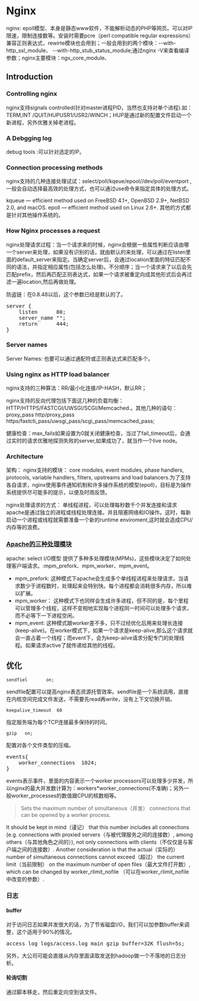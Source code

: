 # Nginx

nginx: epoll模型、本身是静态www软件，不能解析动态的PHP等网页。可以对IP限速，限制连接数等。安装时需要pcre（perl compatible regular expressions）兼容正则表达式，rewirte模块也会用到；一般会用到的两个模块：--with-http_ssl_module、 --with-http_stub_status_module;通过nginx -V来查看编译参数；nginx主要模块：ngx_core_module、

## Introduction

### Controlling nginx

nginx支持signals controlled(针对master进程PID，当然也支持对单个进程).如：TERM,INT /QUIT/HUPUSR1/USR2/WINCH；HUP是通过新的配置文件启动一个新进程，另外优雅关掉老进程。

### A Debgging log

debug tools :可以针对选定的IP。

### Connection processing methods

nginx支持的几种连接处理试试：select/poll/kqeue/epool/\/dev/poll/eventport ,一般会自动选择最高效的处理方式，也可以通过use命令来指定具体的处理方式。

kqueue — efficient method used on FreeBSD 4.1+, OpenBSD 2.9+, NetBSD 2.0, and macOS.
epoll — efficient method used on Linux 2.6+.
其他的方式都是针对其他操作系统的。


### How Nginx processes a request

nginx处理请求过程：当一个请求来的时候，nginx会根据一些属性判断应该由哪一个server来处理，如果没有识别的话，就由默认的来处理，可以通过在listen里面的default_server来指定。当确定server后，会通过location里面的特征匹配不同的语法，并指定相应属性(包括怎么处理)。不分顺序；当一个请求来了以后会先匹配prefix，然后再匹配正则表达式，如果一个请求被重定向成其他形式后会再过滤一遍location,然后再做处理。

防盗链：在0.8.48以后，这个参数已经是默认的了。
<pre>
server {
    listen      80;
    server_name "";
    return      444;
}
</pre>

### Server names

Server Names: 也要可以通过通配符或正则表达式来匹配多个。

### Using nginx as HTTP load balancer
nginx支持的三种算法：RR/最小化连接/IP-HASH，默认RR；

nginx支持的反向代理包括下面这几种的负载均衡：HTTP/HTTPS/FASTCGI/UWSGI/SCGI/Memcached.。其他几种的语句：proxy_pass http/proxy_pass https/fastcti_pass/uwsgi_pass/scgi_pass/memcached_pass;

健康检查：max_fails如果设置为0就关闭健康检查，当过了fail_timeout后，会通过实时的请求优雅地探测失败的server,如果成功了，就当作一个live node。

### Architecture

架构： nginx支持的模块： core modules, event modules, phase handlers, protocols, variable handlers, filters, upstreams and load balancers.为了支持各自请求，nginx使用事件通知机制和许多操作系统的模型(epoll)，目标是为操作系统提供尽可能多的提示，以便及时雨反馈。

nginx处理请求的方式： 单线程进程，可以处理每秒数千个并发连接和请求
apache是通过独立的进程或线程处理连接。并且阻塞网络和IO操作。这时，每新启动一个进程或线程就需要准备一个新的runtime enviroment,这时就会造成CPU/内存等的浪费。

### [Apache的三种处理模块](https://www.digitalocean.com/community/tutorials/apache-vs-nginx-practical-considerations)

apache: select I/O模型   提供了多种多处理模块(MPMs)，这些模块决定了如何处理客户端请求。:mpm_prefork、mpm_worker、mpm_event。

* mpm_prefork: 这种模式下apache会生成多个单线程进程来处理请求，当请求数少于进程数时，处理起来会特别快。每个进程都会消耗很多内存，所以难以扩展。
* mpm_worker： 这种模式下也同样会生成许多进程，但不同的是，每个里程可以管理多个线程，这样不变相地实现每个进程同一时间可以处理多个请求，而不必等下一下进程空闲。
* mpm_event: 这种模式跟worker差不多，只不过经优化后用来处理长连接(keep-alive)。在worker模式下，如果一个请求是keep-alive,那么这个请求就会一直占着一个线程；而event下，会为keep-ailve请求分配专门的处理线程。如果请求active了就传递给其他的线程。


## 优化

`sendfiel		on;`

sendfile配置可以提高nginx表态资源托管效率。sendfile是一个系统调用，直接在内核空间完成文件发送，不需要先read再write，没有上下文切换开销。

`keepalive_timeout 	60`

指定服务端为每个TCP连接最多保持的时间。

`gzip 	on;`

配置对各个文件类型的压缩。

<pre>
events{
	worker_connections	1024;
}
</pre>

events表示事件，里面的内容表示一个worker processors可以处理多少并发，所以nginx的最大并发数计算为：workers*worker_connections(不准确)；另外一般worker_processes的数值跟CPU的核数相等。

> Sets the maximum number of simultaneous（并发） connections that can be opened by a worker process.
> 
It should be kept in mind（谨记） that this number includes all connections (e.g. connections with proxied servers（与被代理服务之间的连接数）, among others（与其他角色之间的）), not only connections with clients（不仅仅是与客户端之间的连接数）. Another consideration is that the actual（实际的） number of simultaneous connections cannot exceed（超过） the current limit（当前限制） on the maximum number of open files（最大文件打开数）, which can be changed by worker_rlimit_nofile （可以在worker_rlimit_nofile中改变的参数）.


### 日志

#### buffer

对于访问日志如果并发很大的话，为了节省磁盘I/O，我们可以加参数buffer来调整，这个适用于90%的情况。

<pre>
access_log logs/access.log main gzip buffer=32K flush=5s;
</pre>

另外，大公司可能会直接从内存里面读取发送到hadoop做一个不落地的日志分析。

#### 轮询切割

通过脚本移走，然后重定向空到该文件。



